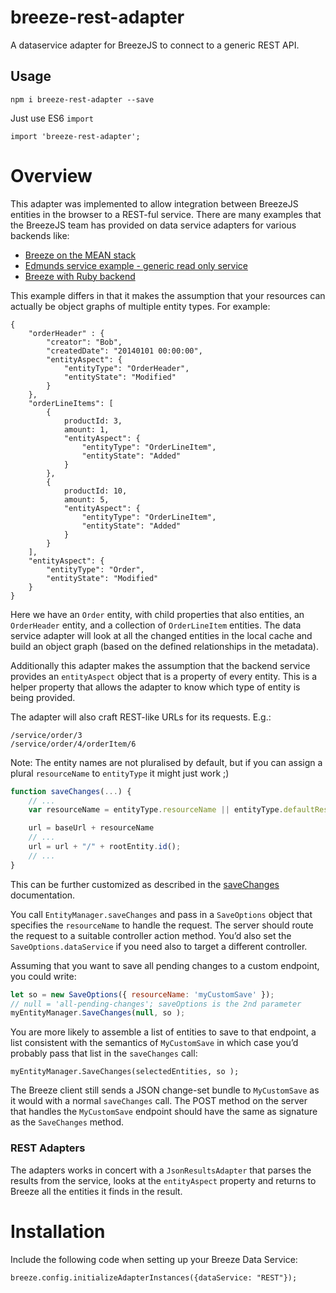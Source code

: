breeze-rest-adapter
===================

A dataservice adapter for BreezeJS to connect to a generic REST API.

## Usage

`npm i breeze-rest-adapter --save`

Just use ES6 `import`

```
import 'breeze-rest-adapter';
```

# Overview

This adapter was implemented to allow integration between BreezeJS entities in the browser to a REST-ful service.
There are many examples that the BreezeJS team has provided on data service adapters for various backends like:

- [Breeze on the MEAN stack](http://www.breezejs.com/samples/zza)
- [Edmunds service example - generic read only service](http://www.breezejs.com/samples/edmunds)
- [Breeze with Ruby backend](http://www.breezejs.com/samples/intro-spa-ruby)

This example differs in that it makes the assumption that your resources can actually be object graphs of multiple entity types.  For example:

	{
	    "orderHeader" : {
		    "creator": "Bob",
			"createdDate": "20140101 00:00:00",
			"entityAspect": {
			    "entityType": "OrderHeader",
				"entityState": "Modified"
			}
		},
		"orderLineItems": [
		    {
			    productId: 3,
				amount: 1,
				"entityAspect": {
			        "entityType": "OrderLineItem",
				    "entityState": "Added"
			    }
			},
			{
			    productId: 10,
				amount: 5,
				"entityAspect": {
			        "entityType": "OrderLineItem",
				    "entityState": "Added"
			    }
			}
		],
		"entityAspect": {
			"entityType": "Order",
			"entityState": "Modified"
		}
	}

Here we have an `Order` entity, with child properties that also entities, an `OrderHeader` entity, and a collection of `OrderLineItem` entities.
The data service adapter will look at all the changed entities in the local cache and build an object graph (based on the defined relationships
in the metadata).

Additionally this adapter makes the assumption that the backend service provides an `entityAspect` object that is a property of every entity.
This is a helper property that allows the adapter to know which type of entity is being provided.

The adapter will also craft REST-like URLs for its requests.  E.g.:

```
/service/order/3
/service/order/4/orderItem/6
```

Note: The entity names are not pluralised by default, but if you can assign a plural `resourceName` to `entityType` it might just work ;)

```js
function saveChanges(...) {
	// ...
	var resourceName = entityType.resourceName || entityType.defaultResourceName;

	url = baseUrl + resourceName
	// ...
	url = url + "/" + rootEntity.id();
	// ...
}
```

This can be further customized as described in the [saveChanges](http://breeze.github.io/doc-js/saving-changes.html) documentation.

You call `EntityManager.saveChanges` and pass in a `SaveOptions` object that specifies the `resourceName` to handle the request. The server should route the request to a suitable controller action method. You’d also set the `SaveOptions.dataService` if you need also to target a different controller.

Assuming that you want to save all pending changes to a custom endpoint, you could write:

```js
let so = new SaveOptions({ resourceName: 'myCustomSave' });
// null = 'all-pending-changes'; saveOptions is the 2nd parameter
myEntityManager.SaveChanges(null, so ); 
```

You are more likely to assemble a list of entities to save to that endpoint, a list consistent with the semantics of `MyCustomSave` in which case you’d probably pass that list in the `saveChanges` call:

`myEntityManager.SaveChanges(selectedEntities, so );`

The Breeze client still sends a JSON change-set bundle to `MyCustomSave` as it would with a normal `saveChanges` call. The POST method on the server that handles the `MyCustomSave` endpoint should have the same as signature as the `SaveChanges` method.

### REST Adapters

The adapters works in concert with a `JsonResultsAdapter` that parses the results from the service, looks at the `entityAspect` property
and returns to Breeze all the entities it finds in the result.

# Installation

Include the following code when setting up your Breeze Data Service:

`breeze.config.initializeAdapterInstances({dataService: "REST"});`



